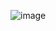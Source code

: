 ![image](https://user-images.githubusercontent.com/66035321/138324120-666bdcfa-4fdd-4ddd-b085-89de128df33b.png)
